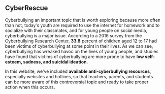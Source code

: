 ## CyberRescue
Cyberbullying an important topic that is worth exploring because more often than not, today's youth are required to use the internet for homework and to socialize with their classmates, and for young people on social media, cyberbullying is a major issue. According to a 2016 survey from the Cyberbullying Research Center, **33.8** percent of children aged 12 to 17 had been victims of cyberbullying at some point in their lives. As we can see, cyberbullying has wreaked havoc on the lives of young people, and studies have found that victims of cyberbullying are more prone to have **low self-esteem, sadness, and suicidal ideation**.

In this website, we've included **available anti-cyberbullying resources**, especially websites and hotlines, so that teachers, parents, and students can be more aware of this controversial topic and ready to take proper action when this occurs.
